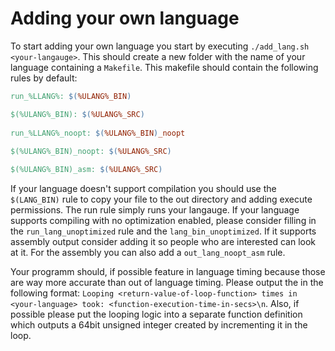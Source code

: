 # Adding your own language
To start adding your own language you start by executing `./add_lang.sh <your-langauge>`.
This should create a new folder with the name of your language containing a `Makefile`.
This makefile should contain the following rules by default:

```Makefile
run_%LLANG%: $(%ULANG%_BIN)

$(%ULANG%_BIN): $(%ULANG%_SRC)
	
run_%LLANG%_noopt: $(%ULANG%_BIN)_noopt
	
$(%ULANG%_BIN)_noopt: $(%ULANG%_SRC)

$(%ULANG%_BIN)_asm: $(%ULANG%_SRC)
```

If your language doesn't support compilation you should use the `$(LANG_BIN)` rule to copy your file to the out directory and adding execute permissions.
The run rule simply runs your langauge.
If your language supports compiling with no optimization enabled, please consider filling in the `run_lang_unoptimized` rule and the `lang_bin_unoptimized`.
If it supports assembly output consider adding it so people who are interested can look at it. For the assembly you can also add a `out_lang_noopt_asm` rule.

Your programm should, if possible feature in language timing because those are way more accurate than out of language timing.
Please output the in the following format: `Looping <return-value-of-loop-function> times in <your-language> took: <function-execution-time-in-secs>\n`.
Also, if possible please put the looping logic into a separate function definition which outputs a 64bit unsigned integer created by incrementing it in the loop.
